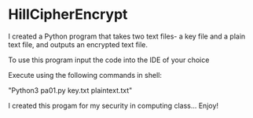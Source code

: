 # HillCipherEncrypt
I created a Python program that takes two text files-  a key file and a plain text file, and outputs an encrypted text file.

To use this program input the code into the IDE of your choice

Execute using the following commands in shell:

"Python3 pa01.py key.txt plaintext.txt"

I created this progam for my security in computing class... Enjoy!
